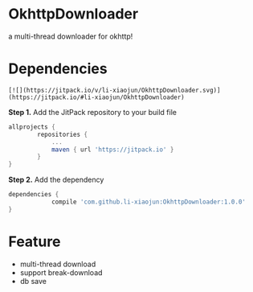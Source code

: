 # OkhttpDownloader
a multi-thread downloader for okhttp!

# Dependencies

```url
[![](https://jitpack.io/v/li-xiaojun/OkhttpDownloader.svg)](https://jitpack.io/#li-xiaojun/OkhttpDownloader)
```

**Step 1.** Add the JitPack repository to your build file

```groovy
allprojects {
		repositories {
			...
			maven { url 'https://jitpack.io' }
		}
}
```

**Step 2.** Add the dependency

```groovy
dependencies {
	        compile 'com.github.li-xiaojun:OkhttpDownloader:1.0.0'
}
```



# Feature

- multi-thread download
- support break-download
- db save 